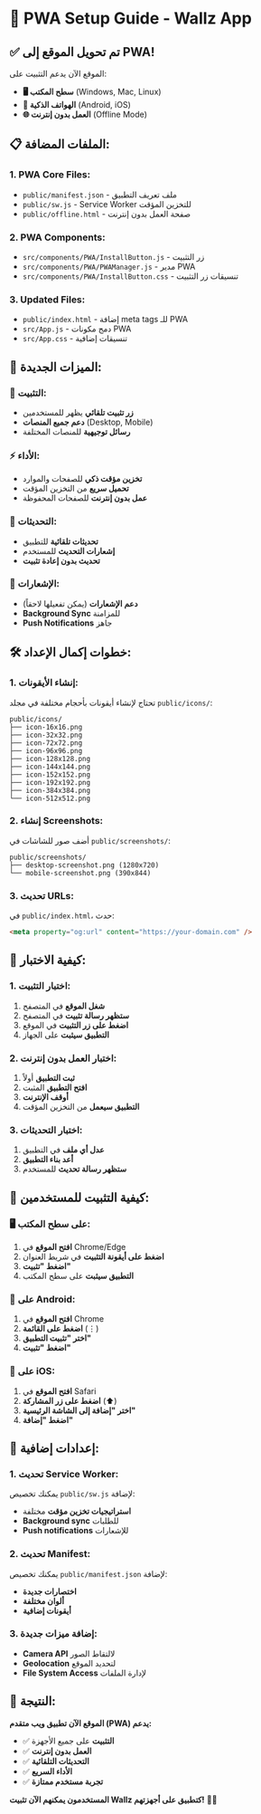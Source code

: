 # 📱 PWA Setup Guide - Wallz App

## ✅ تم تحويل الموقع إلى PWA!

الموقع الآن يدعم التثبيت على:
- **🖥️ سطح المكتب** (Windows, Mac, Linux)
- **📱 الهواتف الذكية** (Android, iOS)
- **🌐 العمل بدون إنترنت** (Offline Mode)

## 📋 الملفات المضافة:

### **1. PWA Core Files:**
- `public/manifest.json` - ملف تعريف التطبيق
- `public/sw.js` - Service Worker للتخزين المؤقت
- `public/offline.html` - صفحة العمل بدون إنترنت

### **2. PWA Components:**
- `src/components/PWA/InstallButton.js` - زر التثبيت
- `src/components/PWA/PWAManager.js` - مدير PWA
- `src/components/PWA/InstallButton.css` - تنسيقات زر التثبيت

### **3. Updated Files:**
- `public/index.html` - إضافة meta tags للـ PWA
- `src/App.js` - دمج مكونات PWA
- `src/App.css` - تنسيقات إضافية

## 🎯 الميزات الجديدة:

### **📱 التثبيت:**
- **زر تثبيت تلقائي** يظهر للمستخدمين
- **دعم جميع المنصات** (Desktop, Mobile)
- **رسائل توجيهية** للمنصات المختلفة

### **⚡ الأداء:**
- **تخزين مؤقت ذكي** للصفحات والموارد
- **تحميل سريع** من التخزين المؤقت
- **عمل بدون إنترنت** للصفحات المحفوظة

### **🔄 التحديثات:**
- **تحديثات تلقائية** للتطبيق
- **إشعارات التحديث** للمستخدم
- **تحديث بدون إعادة تثبيت**

### **📲 الإشعارات:**
- **دعم الإشعارات** (يمكن تفعيلها لاحقاً)
- **Background Sync** للمزامنة
- **Push Notifications** جاهز

## 🛠️ خطوات إكمال الإعداد:

### **1. إنشاء الأيقونات:**
تحتاج لإنشاء أيقونات بأحجام مختلفة في مجلد `public/icons/`:

```
public/icons/
├── icon-16x16.png
├── icon-32x32.png
├── icon-72x72.png
├── icon-96x96.png
├── icon-128x128.png
├── icon-144x144.png
├── icon-152x152.png
├── icon-192x192.png
├── icon-384x384.png
└── icon-512x512.png
```

### **2. إنشاء Screenshots:**
أضف صور للشاشات في `public/screenshots/`:
```
public/screenshots/
├── desktop-screenshot.png (1280x720)
└── mobile-screenshot.png (390x844)
```

### **3. تحديث URLs:**
في `public/index.html`، حدث:
```html
<meta property="og:url" content="https://your-domain.com" />
```

## 🧪 كيفية الاختبار:

### **1. اختبار التثبيت:**
1. **شغل الموقع** في المتصفح
2. **ستظهر رسالة تثبيت** في المتصفح
3. **اضغط على زر التثبيت** في الموقع
4. **التطبيق سيثبت** على الجهاز

### **2. اختبار العمل بدون إنترنت:**
1. **ثبت التطبيق** أولاً
2. **افتح التطبيق** المثبت
3. **أوقف الإنترنت**
4. **التطبيق سيعمل** من التخزين المؤقت

### **3. اختبار التحديثات:**
1. **عدل أي ملف** في التطبيق
2. **أعد بناء التطبيق**
3. **ستظهر رسالة تحديث** للمستخدم

## 📱 كيفية التثبيت للمستخدمين:

### **🖥️ على سطح المكتب:**
1. **افتح الموقع** في Chrome/Edge
2. **اضغط على أيقونة التثبيت** في شريط العنوان
3. **اضغط "تثبيت"**
4. **التطبيق سيثبت** على سطح المكتب

### **📱 على Android:**
1. **افتح الموقع** في Chrome
2. **اضغط على القائمة** (⋮)
3. **اختر "تثبيت التطبيق"**
4. **اضغط "تثبيت"**

### **🍎 على iOS:**
1. **افتح الموقع** في Safari
2. **اضغط على زر المشاركة** (⬆️)
3. **اختر "إضافة إلى الشاشة الرئيسية"**
4. **اضغط "إضافة"**

## 🔧 إعدادات إضافية:

### **1. تحديث Service Worker:**
يمكنك تخصيص `public/sw.js` لإضافة:
- **استراتيجيات تخزين مؤقت** مختلفة
- **Background sync** للطلبات
- **Push notifications** للإشعارات

### **2. تحديث Manifest:**
يمكنك تخصيص `public/manifest.json` لإضافة:
- **اختصارات جديدة**
- **ألوان مختلفة**
- **أيقونات إضافية**

### **3. إضافة ميزات جديدة:**
- **Camera API** لالتقاط الصور
- **Geolocation** لتحديد الموقع
- **File System Access** لإدارة الملفات

## 🎉 النتيجة:

**الموقع الآن تطبيق ويب متقدم (PWA) يدعم:**
- ✅ **التثبيت** على جميع الأجهزة
- ✅ **العمل بدون إنترنت**
- ✅ **التحديثات التلقائية**
- ✅ **الأداء السريع**
- ✅ **تجربة مستخدم ممتازة**

**المستخدمون يمكنهم الآن تثبيت Wallz كتطبيق على أجهزتهم!** 📱✨
